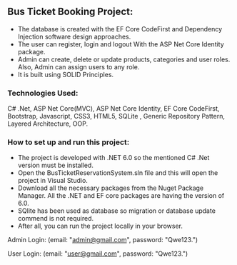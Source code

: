 ## Bus Ticket Booking Project:

- The database is created with the EF Core CodeFirst and Dependency Injection software design approaches.
- The user can register, login and logout With the ASP Net Core Identity package.
- Admin can create, delete or update products, categories and user roles. Also, Admin can assign users to any role.
- It is built using SOLID Principles.

### Technologies Used:

C# .Net, ASP Net Core(MVC), ASP Net Core Identity, EF Core CodeFirst, Bootstrap, Javascript, CSS3, HTML5, SQLite , Generic Repository Pattern, Layered Architecture, OOP.

### How to set up and run this project:

- The project is developed with .NET 6.0 so the mentioned C# .Net version must be installed.
- Open the BusTicketReservationSystem.sln file and this will open the project in Visual Studio.
- Download all the necessary packages from the Nuget Package Manager. All the .NET and EF core packages are having the version of 6.0.
- SQlite has been used as database so migration or database update commend is not required.
- After all, you can run the project locally in your browser.

Admin Login: (email: "admin@gmail.com", password: "Qwe123.")

User Login: (email: "user@gmail.com", password: "Qwe123.")


